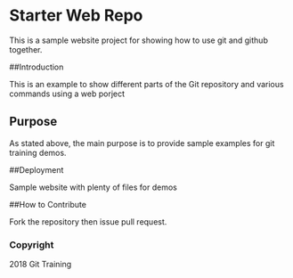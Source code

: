 # Starter Web Repo

This is a sample website project for showing how to use git and github together.

##Introduction

This is an example to show different parts of the Git repository and various commands using a web porject

## Purpose

As stated above, the main purpose is to provide sample examples for git training demos.

##Deployment

Sample website with plenty of files for demos

##How to Contribute

Fork the repository then issue pull request.

### Copyright

2018 Git Training